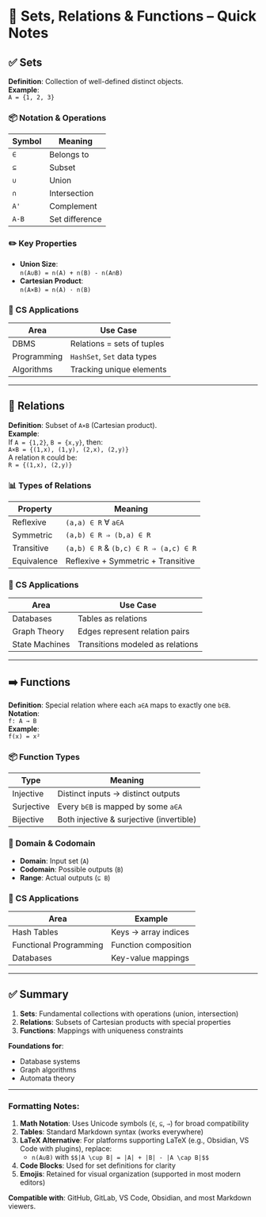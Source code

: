 # 🧩 Sets, Relations & Functions – Quick Notes

## ✅ Sets
**Definition**: Collection of well-defined distinct objects.  
**Example**:  
`A = {1, 2, 3}`

### 📦 Notation & Operations
| Symbol | Meaning          |
|--------|------------------|
| `∈`    | Belongs to       |
| `⊆`    | Subset           |
| `∪`    | Union            |
| `∩`    | Intersection     |
| `A'`   | Complement       |
| `A-B`  | Set difference   |

### ✏️ Key Properties
- **Union Size**:  
  `n(A∪B) = n(A) + n(B) - n(A∩B)`  
- **Cartesian Product**:  
  `n(A×B) = n(A) · n(B)`

### 🧠 CS Applications
| Area          | Use Case                     |
|---------------|------------------------------|
| DBMS          | Relations = sets of tuples   |
| Programming   | `HashSet`, `Set` data types  |
| Algorithms    | Tracking unique elements     |

---

## 🔗 Relations
**Definition**: Subset of `A×B` (Cartesian product).  
**Example**:  
If `A = {1,2}`, `B = {x,y}`, then:  
`A×B = {(1,x), (1,y), (2,x), (2,y)}`  
A relation `R` could be:  
`R = {(1,x), (2,y)}`

### 📊 Types of Relations
| Property       | Meaning                                                                 |
|----------------|-------------------------------------------------------------------------|
| Reflexive      | `(a,a) ∈ R` ∀ `a∈A`                                                    |
| Symmetric      | `(a,b) ∈ R ⇒ (b,a) ∈ R`                                                |
| Transitive     | `(a,b) ∈ R` & `(b,c) ∈ R ⇒ (a,c) ∈ R`                                  |
| Equivalence    | Reflexive + Symmetric + Transitive                                      |

### 🧠 CS Applications
| Area            | Use Case                               |
|-----------------|----------------------------------------|
| Databases       | Tables as relations                    |
| Graph Theory    | Edges represent relation pairs         |
| State Machines  | Transitions modeled as relations       |

---

## ➡️ Functions
**Definition**: Special relation where each `a∈A` maps to exactly one `b∈B`.  
**Notation**:  
`f: A → B`  
**Example**:  
`f(x) = x²`

### 📦 Function Types
| Type            | Meaning                                      |
|-----------------|----------------------------------------------|
| Injective       | Distinct inputs → distinct outputs          |
| Surjective      | Every `b∈B` is mapped by some `a∈A`         |
| Bijective       | Both injective & surjective (invertible)     |

### 🔑 Domain & Codomain
- **Domain**: Input set (`A`)
- **Codomain**: Possible outputs (`B`)
- **Range**: Actual outputs (`⊆ B`)

### 🧠 CS Applications
| Area                  | Example                          |
|-----------------------|----------------------------------|
| Hash Tables           | Keys → array indices             |
| Functional Programming| Function composition            |
| Databases             | Key-value mappings               |

---

## ✅ Summary
1. **Sets**: Fundamental collections with operations (union, intersection)
2. **Relations**: Subsets of Cartesian products with special properties
3. **Functions**: Mappings with uniqueness constraints

**Foundations for**:
- Database systems
- Graph algorithms
- Automata theory

---

### Formatting Notes:
1. **Math Notation**: Uses Unicode symbols (`∈`, `⊆`, `⇒`) for broad compatibility
2. **Tables**: Standard Markdown syntax (works everywhere)
3. **LaTeX Alternative**: For platforms supporting LaTeX (e.g., Obsidian, VS Code with plugins), replace:
   - `n(A∪B)` with `$$|A \cup B| = |A| + |B| - |A \cap B|$$`
4. **Code Blocks**: Used for set definitions for clarity
5. **Emojis**: Retained for visual organization (supported in most modern editors)

**Compatible with**: GitHub, GitLab, VS Code, Obsidian, and most Markdown viewers.